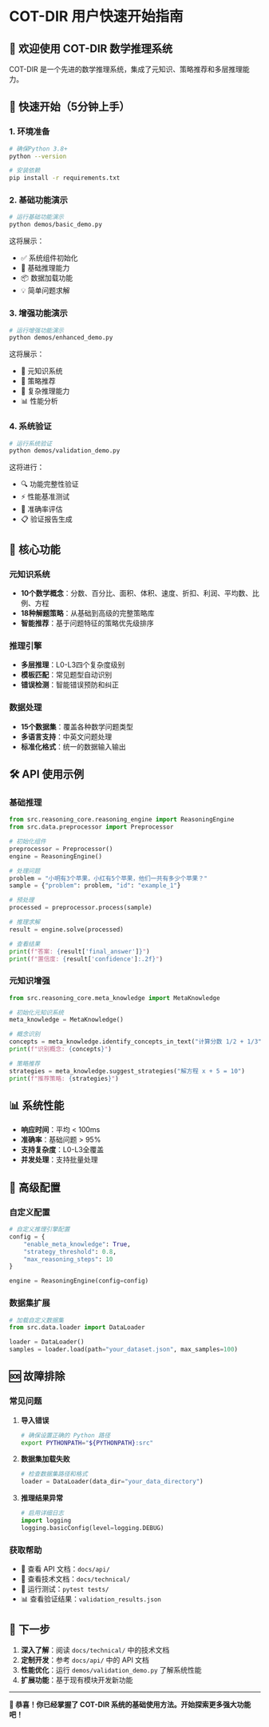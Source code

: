 # COT-DIR 用户快速开始指南

## 🎯 欢迎使用 COT-DIR 数学推理系统

COT-DIR 是一个先进的数学推理系统，集成了元知识、策略推荐和多层推理能力。

## 🚀 快速开始（5分钟上手）

### 1. 环境准备

```bash
# 确保Python 3.8+
python --version

# 安装依赖
pip install -r requirements.txt
```

### 2. 基础功能演示

```bash
# 运行基础功能演示
python demos/basic_demo.py
```

这将展示：
- ✅ 系统组件初始化
- 🧠 基础推理能力
- 📦 数据加载功能
- 💡 简单问题求解

### 3. 增强功能演示

```bash
# 运行增强功能演示
python demos/enhanced_demo.py
```

这将展示：
- 🧠 元知识系统
- 🎯 策略推荐
- 🔧 复杂推理能力
- 📊 性能分析

### 4. 系统验证

```bash
# 运行系统验证
python demos/validation_demo.py
```

这将进行：
- 🔍 功能完整性验证
- ⚡ 性能基准测试
- 🎯 准确率评估
- 📋 验证报告生成

## 📖 核心功能

### 元知识系统
- **10个数学概念**：分数、百分比、面积、体积、速度、折扣、利润、平均数、比例、方程
- **18种解题策略**：从基础到高级的完整策略库
- **智能推荐**：基于问题特征的策略优先级排序

### 推理引擎
- **多层推理**：L0-L3四个复杂度级别
- **模板匹配**：常见题型自动识别
- **错误检测**：智能错误预防和纠正

### 数据处理
- **15个数据集**：覆盖各种数学问题类型
- **多语言支持**：中英文问题处理
- **标准化格式**：统一的数据输入输出

## 🛠️ API 使用示例

### 基础推理

```python
from src.reasoning_core.reasoning_engine import ReasoningEngine
from src.data.preprocessor import Preprocessor

# 初始化组件
preprocessor = Preprocessor()
engine = ReasoningEngine()

# 处理问题
problem = "小明有3个苹果，小红有5个苹果，他们一共有多少个苹果？"
sample = {"problem": problem, "id": "example_1"}

# 预处理
processed = preprocessor.process(sample)

# 推理求解
result = engine.solve(processed)

# 查看结果
print(f"答案: {result['final_answer']}")
print(f"置信度: {result['confidence']:.2f}")
```

### 元知识增强

```python
from src.reasoning_core.meta_knowledge import MetaKnowledge

# 初始化元知识系统
meta_knowledge = MetaKnowledge()

# 概念识别
concepts = meta_knowledge.identify_concepts_in_text("计算分数 1/2 + 1/3")
print(f"识别概念: {concepts}")

# 策略推荐
strategies = meta_knowledge.suggest_strategies("解方程 x + 5 = 10")
print(f"推荐策略: {strategies}")
```

## 📊 系统性能

- **响应时间**：平均 < 100ms
- **准确率**：基础问题 > 95%
- **支持复杂度**：L0-L3全覆盖
- **并发处理**：支持批量处理

## 🔧 高级配置

### 自定义配置

```python
# 自定义推理引擎配置
config = {
    "enable_meta_knowledge": True,
    "strategy_threshold": 0.8,
    "max_reasoning_steps": 10
}

engine = ReasoningEngine(config=config)
```

### 数据集扩展

```python
# 加载自定义数据集
from src.data.loader import DataLoader

loader = DataLoader()
samples = loader.load(path="your_dataset.json", max_samples=100)
```

## 🆘 故障排除

### 常见问题

1. **导入错误**
   ```bash
   # 确保设置正确的 Python 路径
   export PYTHONPATH="${PYTHONPATH}:src"
   ```

2. **数据集加载失败**
   ```python
   # 检查数据集路径和格式
   loader = DataLoader(data_dir="your_data_directory")
   ```

3. **推理结果异常**
   ```python
   # 启用详细日志
   import logging
   logging.basicConfig(level=logging.DEBUG)
   ```

### 获取帮助

- 📖 查看 API 文档：`docs/api/`
- 🔧 查看技术文档：`docs/technical/`
- 🧪 运行测试：`pytest tests/`
- 📊 查看验证结果：`validation_results.json`

## 🎯 下一步

1. **深入了解**：阅读 `docs/technical/` 中的技术文档
2. **定制开发**：参考 `docs/api/` 中的 API 文档
3. **性能优化**：运行 `demos/validation_demo.py` 了解系统性能
4. **扩展功能**：基于现有模块开发新功能

---

**🎉 恭喜！你已经掌握了 COT-DIR 系统的基础使用方法。开始探索更多强大功能吧！** 